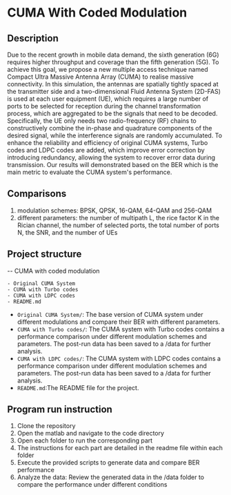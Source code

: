 # CUMA With Coded Modulation

## Description
Due to the recent growth in mobile data demand, the sixth generation (6G) requires higher throughput and coverage than the fifth generation (5G). To achieve this goal, we propose a new multiple access technique named Compact Ultra Massive Antenna Array (CUMA) to realise massive connectivity. In this simulation, the antennas are spatially tightly spaced at the transmitter side and a two-dimensional Fluid Antenna System (2D-FAS) is used at each user equipment (UE), which requires a large number of ports to be selected for reception during the channel transformation process, which are aggregated to be the signals that need to be decoded. Specifically, the UE only needs two radio-frequency (RF) chains to constructively combine the in-phase and quadrature components of the desired signal, while the interference signals are randomly accumulated. To enhance the reliability and efficiency of original CUMA systems, Turbo codes and LDPC codes are added, which improve error correction by introducing redundancy, allowing the system to recover error data during transmission. Our results will demonstrated based on the BER which is the main metric to evaluate the CUMA system's performance. 

## Comparisons  
1. modulation schemes: BPSK, QPSK, 16-QAM, 64-QAM and 256-QAM
2. different parameters: the number of multipath L,  the rice factor K in the Rician channel, the number of selected ports, the total number of ports N, the SNR, and the number of UEs

## Project structure
-- CUMA with coded modulation
```
- Original CUMA System
- CUMA with Turbo codes
- CUMA with LDPC codes
- README.md
```
- `Original CUMA System/`: The base version of CUMA system under different modulations and compare their BER with different parameters.
- `CUMA with Turbo codes/`: The CUMA system with Turbo codes contains a performance comparison under different modulation schemes and parameters. The post-run data has been saved to a /data for further analysis.
- `CUMA with LDPC codes/`: The CUMA system with LDPC codes contains a performance comparison under different modulation schemes and parameters. The post-run data has been saved to a /data for further analysis.
- `README.md`:The README file for the project.

## Program run instruction
1. Clone the repository
2. Open the matlab and navigate to the code directory
3. Open each folder to run the corresponding part
4. The instructions for each part are detailed in the readme file within each folder
5. Execute the provided scripts to generate data and compare BER performance
6. Analyze the data: Review the generated data in the /data folder to compare the performance under different conditions
